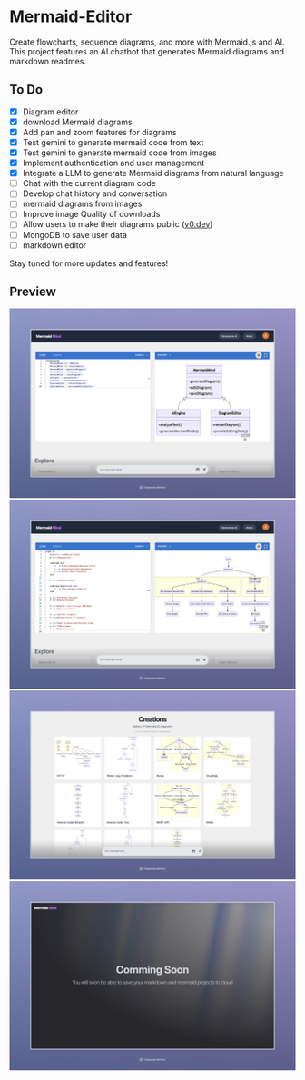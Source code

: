 # Mermaid-Editor

Create flowcharts, sequence diagrams, and more with Mermaid.js and AI. This project features an AI chatbot that generates Mermaid diagrams and markdown readmes.

## To Do

- [x] Diagram editor
- [x] download Mermaid diagrams
- [x] Add pan and zoom features for diagrams
- [x] Test gemini to generate mermaid code from text
- [x] Test gemini to generate mermaid code from images
- [x] Implement authentication and user management
- [x] Integrate a LLM to generate Mermaid diagrams from natural language
- [ ] Chat with the current diagram code
- [ ] Develop chat history and conversation
- [ ] mermaid diagrams from images
- [ ] Improve image Quality of downloads
- [ ] Allow users to make their diagrams public ([v0.dev](https://v0.dev/))
- [ ] MongoDB to save user data
- [ ] markdown editor

Stay tuned for more updates and features!

## Preview

![Mermaid V1 Demo](/assets/mermaidmind.jpeg)
![Mermaid V1 Demo](/assets/mermaidmind2.jpeg)
![Mermaid V1 Demo](/assets/mermaidmind3.jpeg)
![Mermaid V1 Demo](/assets/mermaidmind4.jpeg)
